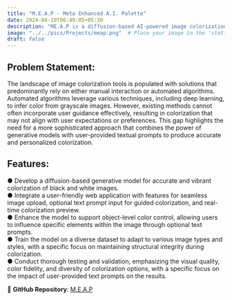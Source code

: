 ```yaml
---
title: "M.E.A.P - Meta Enhanced A.I. Palette"
date: 2024-04-10T06:49:05+05:30
description: "ME.A.P is a diffusion-based AI-powered image colorization tool that enhances black-and-white images with user-guided textual prompts for personalized and accurate colorization."
image: "../../pics/Projects/meap.png"  # Place your image in the 'static/images' directory
draft: false
---
```


## Problem Statement:
The landscape of image colorization tools is populated with solutions that predominantly rely on either manual interaction or automated algorithms. Automated algorithms leverage various techniques, including deep learning, to infer color from grayscale images. However, existing methods cannot often incorporate user guidance effectively, resulting in colorization that may not align with user expectations or preferences. This gap highlights the need for a more sophisticated approach that combines the power of generative models with user-provided textual prompts to produce accurate and personalized colorization.

## Features:
● Develop a diffusion-based generative model for accurate and vibrant colorization of black and white images.  
● Integrate a user-friendly web application with features for seamless image upload, optional text prompt input for guided colorization, and real-time colorization preview.  
● Enhance the model to support object-level color control, allowing users to influence specific elements within the image through optional text prompts.  
● Train the model on a diverse dataset to adapt to various image types and styles, with a specific focus on maintaining structural integrity during colorization.  
● Conduct thorough testing and validation, emphasizing the visual quality, color fidelity, and diversity of colorization options, with a specific focus on the impact of user-provided text prompts on the results.  

📂 **GitHub Repository**: [M.E.A.P](https://github.com/Bad-Astronomer/Meap-Project)  
